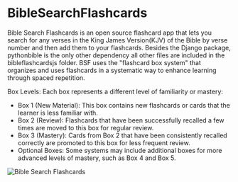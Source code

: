 # BibleSearchFlashcards

Bible Search Flashcards is an open source flashcard app that lets you search for any verses in the King James Version(KJV) of the Bible by verse number and then add them to your flashcards.
Besides the Django package, pythonbible is the only other dependency all other files are included in the bibleflashcardsjs folder. BSF uses the "flashcard box system" that organizes and uses flashcards in a systematic way to enhance learning through spaced repetition. 

Box Levels: Each box represents a different level of familiarity or mastery:

<ul><li>Box 1 (New Material): This box contains new flashcards or cards that the learner is less familiar with.</li>
<li>Box 2 (Review): Flashcards that have been successfully recalled a few times are moved to this box for regular review.</li>
<li>Box 3 (Mastery): Cards from Box 2 that have been consistently recalled correctly are promoted to this box for less frequent review.</li>
<li>Optional Boxes: Some systems may include additional boxes for more advanced levels of mastery, such as Box 4 and Box 5.</li>
</ul>

![Bible Search Flashcards](https://www.freesmartphoneapps.com/static/projects/images/BibleSearchFlashcards2.png "Bible Search Flashcards")

<!--[Bible Search Flashcards](https://www.freesmartphoneapps.com/bibleflashcards/)-->



